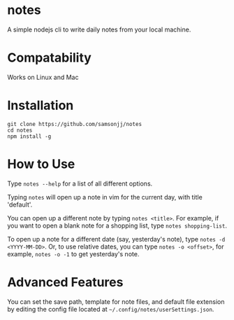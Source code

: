 # notes
A simple nodejs cli to write daily notes from your local machine.

# Compatability
Works on Linux and Mac

# Installation
```
git clone https://github.com/samsonjj/notes
cd notes
npm install -g
```

# How to Use
Type `notes --help` for a list of all different options.

Typing `notes` will open up a note in vim for the current day, with title 'default'.

You can open up a different note by typing `notes <title>`. For example, if you want to open a blank note for a shopping list, type `notes shopping-list`.

To open up a note for a different date (say, yesterday's note), type `notes -d <YYYY-MM-DD>`. Or, to use relative dates, you can type `notes -o <offset>`, for example, `notes -o -1` to get yesterday's note.

# Advanced Features
You can set the save path, template for note files, and default file extension by editing the config file located at `~/.config/notes/userSettings.json`.